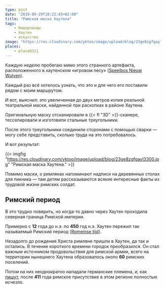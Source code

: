```yaml
---
type: post
date: "2019-09-29T18:23:45+02:00"
title: "Римская маска Хаутена"
tags:
    - Нидерланды
    - Хаутен
    - искусство
image: "https://res.cloudinary.com/yktoo/image/upload/blog/23ge8zgfgayl3300.jpg"
places:
    - place0311
---
```


Каждую неделю пробегаю мимо этого странного артефакта, расположенного в хаутенском «игровом лесу» ([Speelbos Nieuw Wulven](https://www.houten.nl/burgers/cultuur-en-vrije-tijd/recreatie-en-toerisme/speelbos-nieuw-wulven/)).

Каждый раз всё хотелось узнать, что это и для чего его поставили рядом с моим маршрутом.

<!--more-->

И вот, выяснил: это увеличенная до двух метров копия реальной театральной маски, найденной при раскопках в районе Хаутена.

Оригинальную маску отсканировали в {{< fl "3D" >}}-сканере, тесселировали и изготовили стальные треугольники.

После этого треугольники соединили сторонами с помощью сварки — могу себе представить, сколько труда на это потребовалось.

И вот результат:

{{< imgfig "https://res.cloudinary.com/yktoo/image/upload/blog/23ge8zgfgayl3300.jpg" "Римская маска Хаутена." >}}

Помимо маски, о римлянах напоминают надписи на деревянных столах для пикника — там детям рассказываются всякие интересные факты из трудовой жизни римских солдат.

## Римский период

В это трудно поверить, но когда-то давно через Хаутен проходила северная граница Римской империи.

Примерно с **12** года до н.э. по **450** год н.э. Хаутен пережил так называемый Римский период ([Romeinse tijd](https://www.oudhouten.nl/romeinse-tijd/)).

Незадолго до рождения Христа римляне пришли в Хаутен, да так и остались. В течение короткого времени городок преобразился. Он стал важным источником продовольствия для римской армии, всего на территории нынешнего Хаутена образовалось около **60** римских поселений.

Потом на них неоднократно нападали германские племена, и, как [пишут](https://www.oudhouten.nl/romeinse-tijd/de-laat-romeinse-tijd/), после **411** года римское присутствие в этом регионе полностью исчезло.
